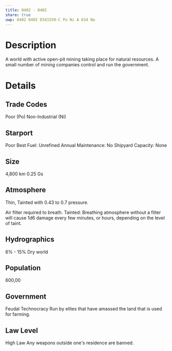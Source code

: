 ```yaml
---
title: 0402 - 0402
share: true
uwp: 0402 0402 D341559-C Po Ni A 634 Na
---
```


# Description
A world with active open-pit mining taking place for natural resources.  A small number of mining companies control and run the government.

# Details
## Trade Codes
Poor (Po)
Non-Industrial (Ni)

## Starport
Poor
Best Fuel: Unrefined
Annual Maintenance: No
Shipyard Capacity: None

## Size
4,800 km
0.25 Gs

## Atmosphere
Thin, Tainted with 0.43 to 0.7 pressure.

Air filter required to breath.
Tainted: Breathing atmosphere without a filter will cause 1d6 damage every few minutes, or hours, depending on the level of taint.

## Hydrographics
6% - 15%
Dry world

## Population
600,00

## Government
Feudal Technocracy
Run by elites that have amassed the land that is used for farming.

## Law Level
High Law
Any weapons outside one's residence are banned.
